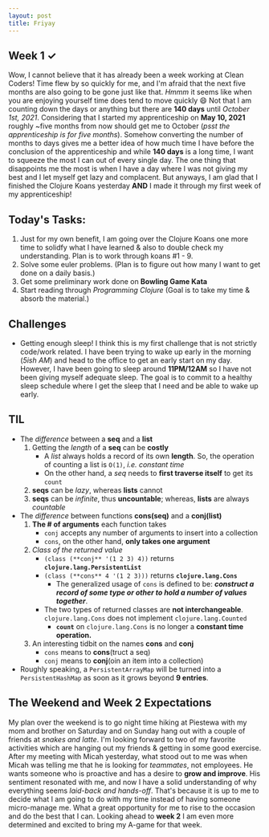 ```yaml
---
layout: post
title: Friyay
---
```


## Week 1 <span>&#10003;</span>

Wow, I cannot believe that it has already been a week working at Clean Coders! Time flew by so quickly for me, and I'm afraid that the next five months are also going to be gone just like that. _Hmmm_ it seems like when you are enjoying yourself time does tend to move quickly 😄 
Not that I am counting down the days or anything but there are **140 days** until _October 1st, 2021_. Considering that I started my apprenticeship on **May 10, 2021** roughly ~five months from now should get me to October (_psst the apprenticeship is for five months_). 
Somehow converting the number of months to days gives me a better idea of how much time I have before the conclusion of the apprenticeship and while **140 days** is a long time, I want to squeeze the most I can out of every single day. 
The one thing that disappoints me the most is when I have a day where I was not giving my best and I let myself get lazy and complacent. But anyways, I am glad that I finished the Clojure Koans yesterday **AND** I made it through my first week of my apprenticeship!


## Today's Tasks:

1. Just for my own benefit, I am going over the Clojure Koans one more time to solidfy what I have learned & also to double check my understanding.  Plan is to work through koans #1 - 9. 
2. Solve some euler problems. (Plan is to figure out how many I want to get done on a daily basis.) 
3. Get some preliminary work done on **Bowling Game Kata**
4. Start reading through _Programming Clojure_ (Goal is to take my time & absorb the material.) 

## Challenges 

- Getting enough sleep! I think this is my first challenge that is not strictly code/work related. I have been trying to wake up early in the morning (_5ish AM_) and head to the office to get an early start on my day. However, I have been going to sleep around **11PM/12AM** so I have not been giving myself adequate sleep. The goal is to commit to a healthy sleep schedule where I get the sleep that I need and be able to wake up early. 

## TIL

- The _difference_ between a **seq** and a **list**
    1. Getting the _length_ of a **seq** can be **costly**
        - A *list* always holds a record of its own **length**. So, the operation of counting a list is `O(1)`, _i.e. constant time_
        - On the other hand, a _seq_ needs to **first traverse itself** to get its `count`
    2. **seqs** can be _lazy_, whereas **lists** cannot
    3. **seqs** can be _infinite_, thus **uncountable**; whereas, **lists** are always _countable_
- The _difference_ between functions **cons(seq)** and a **conj(list)**
    1. **The # of arguments** each function takes 
        - `conj` accepts any number of arguments to insert into a collection 
        - `cons`, on the other hand, **only takes one argument**
    2. _Class of the returned value_
        - `(class (**conj** '(1 2 3) 4))` returns **`clojure.lang.PersistentList`**
        - `(class (**cons** 4 '(1 2 3)))` returns **`clojure.lang.Cons`**
            - The generalized usage of `cons` is defined to be: ***construct a record of some type or other to hold a number of values together***.
        - The two types of returned classes are **not interchangeable**. `clojure.lang.Cons` does not implement `clojure.lang.Counted` 
            - **`count`** on `clojure.lang.Cons` is no longer a **constant time operation.**
    3. An interesting tidbit on the names **cons** and **conj**
        - `cons` means to **cons**(truct a seq)
        - `conj` means to **conj**(oin an item into a collection) 
- Roughly speaking, a `PersistentArrayMap` will be turned into a `PersistentHashMap` as soon as it grows beyond **9 entries**. 


## The Weekend and Week 2 Expectations

My plan over the weekend is to go night time hiking at Piestewa with my mom and brother on Saturday and on Sunday hang out with a couple of friends at _snakes and latte_. I'm looking forward to two of my favorite activities which are hanging out my friends & getting in some good exercise. After my meeting with Micah yesterday, what stood out to me was when Micah was telling me that he is looking for _teammates_, not employees. He wants someone who is proactive and has a desire to **grow and improve**. His sentiment resonated with me, and now I have a solid understanding of why everything seems _laid-back and hands-off_. That's because it is up to me to decide what I am going to do with my time instead of having someone micro-manage me. What a great opportunity for me to rise to the occasion and do the best that I can. Looking ahead to **week 2** I am even more determined and excited to bring my A-game for that week. 
